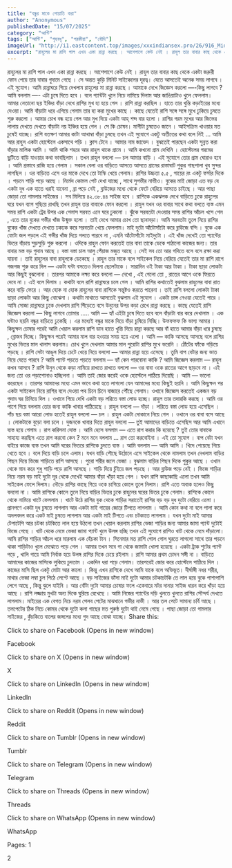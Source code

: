 ```yaml
---
title: "বন্ধুর মাকে পোয়াতি করা"
author: "Anonymous"
publishedDate: "15/07/2025"
category: "আন্টি"
tags: ["আন্টি", "গৃহবধূ", "পরকীয়া", "বৌদি"]
imageUrl: "http://i1.eastcontent.top/images/xxxindiansex.pro/26/916_Middle_s.jpg"
excerpt: "রাহুলের মা রাশি পাল এখন একা রান্না করছে । আশেপাশে কেউ নেই । রাহুল তার বাবার কাছ থেকে একটা জরুরী ফোন পেয়ে তার বাবার গুদামে গেছে । সে অন্তত কুড়ি মিনিট সাইকেলের দূরত্ব। যেতে আসতেই অনেক সময় লাগবে । এই..."
---
```


রাহুলের মা রাশি পাল এখন একা রান্না করছে । আশেপাশে কেউ নেই । রাহুল তার বাবার কাছ থেকে একটা জরুরী ফোন পেয়ে তার বাবার গুদামে গেছে । সে অন্তত কুড়ি মিনিট সাইকেলের দূরত্ব। যেতে আসতেই অনেক সময় লাগবে । এই সুযোগ।
আমি রান্নাঘরে গিয়ে দেখলাম রাহুলের মা রান্না করছে । আমাকে দেখে জিজ্ঞেস করলো —-কিছু লাগবে ?
আমি বললাম —- এটা চুষে দিতে হবে । বলে প্যান্টটা খুলে নিচে নামিয়ে দিলাম আর জাঙিয়াটাও খুলে ফেললাম। আমার নেতানো ছয় ইঞ্চির বাঁড়া দেখে রাশির মুখ হা হয়ে গেল ।
রাশি রান্না করছিল । হাতে তার খুন্তি কড়াইয়ের মধ্যে দেওয়া। আমি বাঁড়াটা ধরে এগিয়ে গেলাম তার হা করা মুখের কাছে । কাছে যেতেই রাশি সঙ্গে সঙ্গে মুখে ঢুকিয়ে চুষতে শুরু করলো । আমার চোখ বন্ধ হয়ে গেল আর মুখ দিয়ে একটা আহ্ শব্দ বার হলো । রাশির গরম মুখের আর জিভের লালায় দেখতে দেখতে বাঁড়াটা নয় ইঞ্চির হয়ে গেল । সে কি চোষন। মাগীটা চুষতেও জানে । আইসক্রিম খাওয়ার মত চুষেই যাচ্ছে।
রাশি যতক্ষণ আমার কাটা আখাম্বা বাঁড়া চুষছে তখন এই সুযোগে একটু অতীতের কথা বলে নিই … আমি আর রাহুল একটা হোস্টেলে একসাথে পড়ি । ক্লাস টেনে । আমার নাম জাভেদ । বুঝতেই পারছেন একটা সুন্নত করা বাঁড়ার মালিক আমি । আমি থাকি শহরে আর রাহুল থাকে গ্রামে । আমি কখনো গ্রাম দেখিনি । হোস্টেলের গরমের ছুটিতে বাড়ি যাওয়ার কথা ভাবছিলাম । তখন রাহুল বললো — চল আমার বাড়ি । এই সুযোগে তোর গ্রাম ঘোরাও হবে ।
আমি প্রস্তাবে রাজি হয়ে গেলাম । সকাল বেলা ওর বাড়িতে আসতে আসতে গ্রামের রাস্তাঘাট পুকুর গাছপালা খুব সুন্দর লাগছিল । ওর বাড়িতে এসে ওর মাকে দেখে তো টাস্কি খেয়ে গেলাম। রাশির উচ্চতা ৫.৫ , গায়ের রং একটু ফর্সার দিকে । পড়নে শাড়ি পড়ে আছে । নির্মেদ কোমল পেট দেখা যাচ্ছে , সাথে সুগভীর নাভীও। বুকের মাই জোড়া এত বড় যে একটা দুধ এক হাতে ধরাই যাবেনা , ব্রা পড়ে নেই , ব্লাউজের মধ্যে থেকে ফেটে বেরিয়ে আসতে চাইছে । আর পাছা জোড়া তো গামলার সাইজের । সব মিলিয়ে ৪২.৩৮.৪৪ সাইজ হবে ।
রাশিকে একঝলক দেখে বাড়িতে ঢুকে রাহুলের ঘরে যখন ব্যাগ গুছিয়ে রাখছি তখন রাহুল তার বাবাকে ফোন করলো ।
রাহুল যখন ওর বাবার সাথে কথা বলতে ব্যস্ত এমন সময় রাশি একটা ট্রের উপর এক গেলাস সরবত এনে ঘরে ঢুকলো । ঝুঁকে সরবতটা দেওয়ার সময় রাশির আঁচল খসে গেল , এতে তার বুকের গভীর খাঁজ উন্মুক্ত হলো । তাই দেখে আমার চোখ তো ছানাবড়া। আমি সরবতটা তুলে নিয়ে রাশির বুকের খাঁজ দেখতে দেখতে ঢকঢক করে সরবতটা খেয়ে ফেললাম। মাই দুটো আঁটোসাঁটো করে ব্লাউজে বন্দি । বুকে এক ফোটা জল পড়লে এই গভীর খাঁজ দিয়ে গলতে পারবে না , এমনি আঁটোসাঁটো মাইদুটো । এই খাঁজ দেখেই তো প্যান্টের ভিতর বাঁড়ায় সুড়সুড়ি শুরু করলো ।
ওদিকে রাহুল ফোন করতেই তার বাবা তাকে ডেকে পাঠালো কাজের জন্য। তার বাবার মস্ত বড় গুদাম আছে । বস্তা বস্তা চাল আলু পেঁয়াজ মজুত আছে । সেই সব তো আর গদিতে বসে বসে রক্ষা করা যায়না । তাই রাহুলের বাবা রাহুলকে ডেকেছে । রাহুল তার মাকে বলে সাইকেল নিয়ে বেরিয়ে যেতেই তার মা রাশি রাগে গজগজ শুরু করে দিল — একটা ঘন্টা বসতেও দিলনা ছেলেটাকে । সারাদিন ওই টাকা আর টাকা । টাকা ছাড়া লোকটা আর কিছুই বুঝলোনা ।
তারপর আমাকে লক্ষ্য করে বললো — দেখো , এই গেলো তো , রাতের আগে ওকে ফিরতে দেবে না । এই বলে দিলাম । কথাটা বলে রাশি রান্নাঘরে চলে গেল ।
আমি রাশির কথাতেই বুঝলাম রাহুলের বাবা রাত করে বাড়ি ফেরে । আর হোক না হোক রাহুলের বাবা রাশিকে সন্তুষ্টও করতে পারেনা । তাই রাশি বললো লোকটা টাকা ছাড়া লোকটা আর কিছু বোঝেনা ।
কথাটা মাথাতে আসতেই বুঝলাম এই সুযোগ । একটা চান্স নেওয়া যেতেই পারে । আমি সোজা রান্নাঘরে ঢুকে দেখলাম রাশি পিঁড়েতে বসে উনুনের উপর কড়া রেখে রান্না করছে । কাছে যেতেই রাশি জিজ্ঞেস করলো — কিছু লাগবে তোমার …..
আমি — হ্যাঁ এইটা চুষে দিতে হবে বলে বাঁড়াটা বার করে দেখালাম ।
এক ঘন্টাও হয়নি বন্ধুর বাড়িতে ঢুকেছি । এর মধ্যেই বন্ধুর মাকে দিয়ে বাঁড়া চুষিয়ে নিচ্ছি। উফফফফ কি ভাগ্য আমার ।
কিছুক্ষন চোষার পরেই আমি খেয়াল করলাম রাশি ডান হাতে খুন্তি দিয়ে রান্না করছে আর বাঁ হাতে আমার বাঁড়া ধরে চুষছে , ব্লোজব দিচ্ছে। কিছুক্ষন পরেই আমার মাল বার হওয়ার সময় হয়ে এলো । আমি — কাকি আসছে আসছে বলে রাশির মুখের ভিতর মাল খালাস করলাম। চোখ খুলে দেখলাম আমার মাল পুরোটা রাশির মুখে ভরেনি । ঠোঁটের ফাঁকে গড়িয়ে পড়ছে । রাশি সেটা আঙুল দিয়ে চেটে খেয়ে নিয়ে বললো — আমার রান্না হয়ে এসেছে । তুমি বাপ বেটার জন্য ভাত নিয়ে যেতে পারবে ?
আমি প্যান্ট পড়তে পড়তে বললাম — হ্যাঁ কেন পারবোনা কাকি ?
আমি জিজ্ঞেস করলাম — রাহুল কখন আসবে ?
রাশি উনুন থেকে কড়া নামিয়ে রাখতে রাখতে বললো — ওর বাবা ওকে রাতের আগে ছাড়বে না । এই জন্য তো ওর পড়াশোনাও হচ্ছিলনা । আমি তাই জোর করেই ওকে হোস্টেলে পাঠিয়ে দিয়েছি ।
আমি — ভালো করেছেন ।
তারপর আমাদের মধ্যে এমন ভাবে কথা হতে লাগলো যেন আমাদের মধ্যে কিছুই হয়নি । আমি কিছুক্ষন পর একটা সাইকেল নিয়ে রাশির বলে দেওয়া পথ চিনে চিনে বাজারে পৌঁছে গেলাম। ওখানে জিজ্ঞেস করতেই একজন বড় গুদাম ঘর চিনিয়ে দিল । ওখানে গিয়ে দেখি একটা বড় লরিতে বস্তা লোড হচ্ছে। রাহুল তার তদারকি করছে । আমি ওর পাশে গিয়ে বললাম তোর জন্য কাকি খাবার পাঠিয়েছে ।
রাহুল বললো — দাঁড়া ।
লরিতে বস্তা লোড হয়ে এসেছিল । পাঁচ ছয় বস্তা আরো লোড হতেই রাহুল বললো — চল ।
রাহুল একটা দোকানে নিয়ে গেল । ওখানে ওর বাবা বসে আছে । লোকটাকে বুড়ো বলা চলে । দুজনকে খাবার দিতে রাহুল বললো — তুই আমাদের বাড়িতে এসেছিস আর আমি এখানে ব্যস্ত হয়ে গেলাম । রাগ করিসনা দোস্ত ।
আমি হেসে বললাম — এতে রাগ করার কি হয়েছে ? তুই তোর বাবাকে সাহায্য করছিস এতে রাগ করবো কেন ?
মনে মনে বললাম … রাগ তো করবোইনা । এই তো সুযোগ । বাপ বেটা যখন বাইরে কাজে ব্যস্ত তখন আমি ঘরের ভিতরে রাশিকে চুদতে ব্যস্ত ।
আমি বললাম — আমি আসি । খিদে পেয়েছে গিয়ে খেতে হবে । বলে দিয়ে বাড়ি চলে এলাম। যখন বাড়ি পৌছে উঠোনে এসে সাইকেল থেকে নামলাম তখন দেখলাম বাড়ির পিছন দিয়ে ভিজে শাড়িতে রাশি আসছে । পুরো শরীর জলে ভেজা । বুঝলাম বাড়ির পিছন দিকে পুকুর আছে । ওখান থেকে স্নান করে শুধু শাড়ি পড়ে রাশি আসছে । শাড়ি দিয়ে চুঁইয়ে জল পড়ছে । আর ব্লাউজ পড়ে নেই । ভিজে শাড়ির নিচে নরম বড় মাই দুটো দূর থেকে দেখেই আমার বাঁড়া খাঁড়া হয়ে গেল । যখন রাশি কাছাকাছি এলো তখন আমি সাইকেল ফেলে দিলাম। দৌড়ে রাশির কাছে গিয়ে ওকে চাগিয়ে কোলে তুলে নিলাম। রাশি এতে অবাক হলেও কিছু বললো না ।
আমি রাশিকে কোলে তুলে নিয়ে বাড়ির ভিতর ঢুকে রাহুলের ঘরের ভিতর ঢুকে গেলাম। রাশিকে কোলে থেকে নামিয়ে খাটে ফেললাম । খাটে উঠে রাশির বুক থেকে শাড়ির সরাতেই রাশির বড় বড় দুধ দুটো বেরিয়ে এলো । প্রানপণে একটা দুধ চুষতে লাগলাম আর একটা মাই গায়ের জোরে টিপতে লাগলাম ।
আমি কোন কথা না বলে পালা করে অদলবদল করে একট মাই চুষতে লাগলাম আর একটা মাই টিপতে এবং চটকাতে লাগলাম । যখন দুটো মাই আমার টেপাটেপি আর চটকা চটকিতে লাল হয়ে উঠলো তখন খেয়াল করলাম রাশির ভেজা শাড়ির জন্য আমার জামা প্যান্ট দুটোই ভিজে গেছে । খাট থেকে নেমে ভেজা জামা প্যান্ট খুলে উলঙ্গ হচ্ছি তখন এই সুযোগে রাশিও খাট থেকে নেমে দাঁড়ালো। আমি রাশির শাড়ির আঁচল ধরে মারলাম এক হেঁচকা টান । সিনেমার মত রাশি গোল গোল ঘুরতে লাগলো সাথে তার পড়নে থাকা শাড়িটাও খুলে মেঝেতে পড়ে গেল । আমার তখন সবে গা থেকে জামাটা খোলা হয়েছে । একটা ট্রাক শুটের প্যান্ট পড়ে , খালি গায়ে আমি নির্বাক হয়ে উলঙ্গ রাশির দিকে চেয়ে রইলাম ।
রাশি আমার প্রথম চোদন সঙ্গী না । বাড়িতে আমাদের কাজের মাসিকে লুকিয়ে চুদতাম । একদিন ধরা পড়ে গেলাম। তারপরেই জোর করে হোস্টেলে পাঠিয়ে দিল । কাজের মাসি ছিল একটু মোটা আর কালো । কিন্তু এখন রাশিকে দেখে আমি যাকে বলে অভিভূত। দীর্ঘাঙ্গী নধর শরীর, মাথার ভেজা লম্বা চুল পিঠে লেপ্টে আছে । বড় সাইজের ডাঁসা মাই দুটো আমার চটকাচটকি তে লাল হয়ে বুকে পাশাপাশি লেগে আছে , কিন্তু ঝুলে যাইনি । আর বোঁটা দুটো আমার চোষার ফলে একেবারে মটর দানার সাইজ ধারন করে খাঁড়া হয়ে আছে ।
রাশি লজ্জায় মুখটা অন্য দিকে ঘুরিয়ে রেখেছে । আমি নিজের প্যান্টের দড়ি খুলতে খুলতে রাশির সৌন্দর্য দেখতে লাগলাম। মাইয়ের এক বেগত নিচে নরম পেলব পেটের মাঝখানে গভীর নাভী । আর তল পেটে সামান্য চর্বি আছে । তলপেটের ঠিক নিচে কোমর থেকে দুটো কলা গাছের মত পুরুষ্ঠ দুটো থাই নেমে গেছে । পাছা জোড়া তো গামলার সাইজের , কুঁচকিতে বালের জঙ্গলের মধ্যে গুদ আছে বোঝা যাচ্ছে।
Share this:


Click to share on Facebook (Opens in new window)


Facebook




Click to share on X (Opens in new window)


X




Click to share on LinkedIn (Opens in new window)


LinkedIn




Click to share on Reddit (Opens in new window)


Reddit




Click to share on Tumblr (Opens in new window)


Tumblr




Click to share on Telegram (Opens in new window)


Telegram




Click to share on Threads (Opens in new window)


Threads




Click to share on WhatsApp (Opens in new window)


WhatsApp


Pages: 
1
 
2
